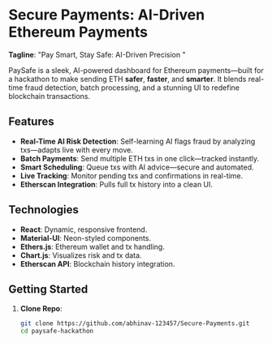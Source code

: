 # Secure Payments: AI-Driven Ethereum Payments


**Tagline**: "Pay Smart, Stay Safe: AI-Driven Precision "

PaySafe is a sleek, AI-powered dashboard for Ethereum payments—built for a hackathon to make sending ETH **safer**, **faster**, and **smarter**. It blends real-time fraud detection, batch processing, and a stunning UI to redefine blockchain transactions.

## Features
- **Real-Time AI Risk Detection**: Self-learning AI flags fraud by analyzing txs—adapts live with every move.
- **Batch Payments**: Send multiple ETH txs in one click—tracked instantly.
- **Smart Scheduling**: Queue txs with AI advice—secure and automated.
- **Live Tracking**: Monitor pending txs and confirmations in real-time.
- **Etherscan Integration**: Pulls full tx history into a clean UI.

## Technologies
- **React**: Dynamic, responsive frontend.
- **Material-UI**: Neon-styled components.
- **Ethers.js**: Ethereum wallet and tx handling.
- **Chart.js**: Visualizes risk and tx data.
- **Etherscan API**: Blockchain history integration.

## Getting Started
1. **Clone Repo**:
   ```bash
   git clone https://github.com/abhinav-123457/Secure-Payments.git
   cd paysafe-hackathon
